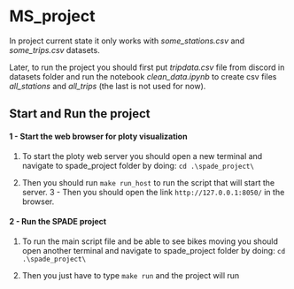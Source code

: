 # MS_project


In project current state it only works with *some_stations.csv*  and  *some_trips.csv* datasets.

Later, to run the project you should first put *tripdata.csv* file from discord in datasets folder and run the notebook *clean_data.ipynb* to create csv files *all_stations* and *all_trips* (the last is not used for now).

## Start and Run the project

#### 1 -  Start the web browser for ploty visualization

1.  To start the ploty web server you should open a new terminal and navigate to spade_project folder by doing: `cd .\spade_project\`

2. Then you should run `make run_host` to run the script that will start the server.
3 - Then you should open the link `http://127.0.0.1:8050/` in the browser.

#### 2 - Run the SPADE project
1. To run the main script file and be able to see bikes moving you should open another terminal and navigate to spade_project folder by doing: `cd .\spade_project\`

2. Then you just have to type `make run` and the project will run